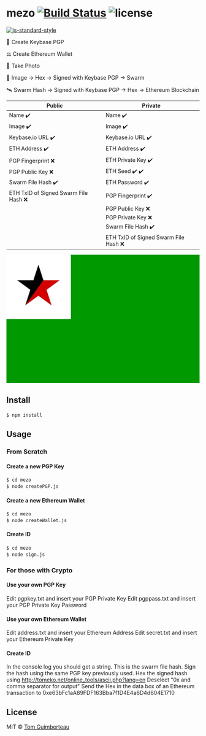 # mezo [![Build Status](https://img.shields.io/travis/tomguim/mezo/master.svg?style=flat-square)](https://travis-ci.org/tomguim/mezo) ![license](https://img.shields.io/github/license/mashape/apistatus.svg?style=flat-square) 

[![js-standard-style](https://cdn.rawgit.com/feross/standard/master/badge.svg)](https://github.com/feross/standard)

🔑  Create Keybase PGP

⚖️  Create Ethereum Wallet

📸  Take Photo

📡  Image -> Hex -> Signed with Keybase PGP -> Swarm

🛰️  Swarm Hash -> Signed with Keybase PGP -> Hex -> Ethereum Blockchain

| Public  | Private |
| ------------- | ------------- |
| Name ✔️  | Name ✔️  |
| Image ✔️  | Image ✔️  |
| Keybase.io URL ✔️  | Keybase.io URL ✔️  |
| ETH Address ✔️  | ETH Address ✔️  |
| PGP Fingerprint ❌  | ETH Private Key ✔️  |
| PGP Public Key ❌  | ETH Seed ✔️ ✔️  |
| Swarm File Hash ✔️  | ETH Password ✔️  |
| ETH TxID of Signed Swarm File Hash ❌  | PGP Fingerprint ✔️  |
|   | PGP Public Key ❌  |
|   | PGP Private Key ❌  |
|   | Swarm File Hash ✔️  |
|   | ETH TxID of Signed Swarm File Hash ❌  |

![mezo flag](https://raw.githubusercontent.com/tomguim/mezo/master/file.jpg)

## Install

```bash
$ npm install
```

## Usage

### From Scratch

#### Create a new PGP Key
```bash
$ cd mezo
$ node createPGP.js
```

#### Create a new Ethereum Wallet
```bash
$ cd mezo
$ node createWallet.js
```

#### Create ID
```bash
$ cd mezo
$ node sign.js
```

### For those with Crypto

#### Use your own PGP Key
Edit pgpkey.txt and insert your PGP Private Key
Edit pgppass.txt and insert your PGP Private Key Password

#### Use your own Ethereum Wallet
Edit address.txt and insert your Ethereum Address
Edit secret.txt and insert your Ethereum Private Key

#### Create ID
In the console log you should get a string. This is the swarm file hash.
Sign the hash using the same PGP key previously used.
Hex the signed hash using http://tomeko.net/online_tools/ascii.php?lang=en
Deselect "0x and comma separator for output"
Send the Hex in the data box of an Ethereum transaction to 0xe63bFc1aA89FDF163Bba7f1D4E4a6D4d604E1710

## License

MIT © [Tom Guimberteau](https://keybase.io/tom_guimberteau)
